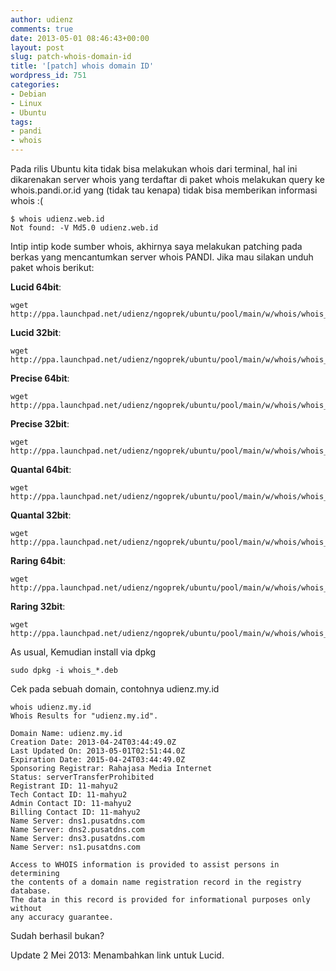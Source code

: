 ```yaml
---
author: udienz
comments: true
date: 2013-05-01 08:46:43+00:00
layout: post
slug: patch-whois-domain-id
title: '[patch] whois domain ID'
wordpress_id: 751
categories:
- Debian
- Linux
- Ubuntu
tags:
- pandi
- whois
---
```


Pada rilis Ubuntu kita tidak bisa melakukan whois dari terminal, hal ini dikarenakan server whois yang terdaftar di paket whois melakukan query ke whois.pandi.or.id yang (tidak tau kenapa) tidak bisa memberikan informasi whois :(

```
$ whois udienz.web.id
Not found: -V Md5.0 udienz.web.id
```
Intip intip kode sumber whois, akhirnya saya melakukan patching pada berkas yang mencantumkan server whois PANDI. Jika mau silakan unduh paket whois berikut:

**Lucid 64bit**:

```
wget http://ppa.launchpad.net/udienz/ngoprek/ubuntu/pool/main/w/whois/whois_5.0.0ubuntu3.0~ppa1_amd64.deb
```


**Lucid 32bit**:

```
wget http://ppa.launchpad.net/udienz/ngoprek/ubuntu/pool/main/w/whois/whois_5.0.0ubuntu3.0~ppa1_i386.deb
```

**Precise 64bit**:

```
wget http://ppa.launchpad.net/udienz/ngoprek/ubuntu/pool/main/w/whois/whois_5.0.15ubuntu2.0.1~ppa2_amd64.deb
```


**Precise 32bit**:

```
wget http://ppa.launchpad.net/udienz/ngoprek/ubuntu/pool/main/w/whois/whois_5.0.15ubuntu2.0.1~ppa2_i386.deb
```

**Quantal 64bit**:

```
wget http://ppa.launchpad.net/udienz/ngoprek/ubuntu/pool/main/w/whois/whois_5.0.19ubuntu0.1~ppa1_amd64.deb
```


**Quantal 32bit**:

```
wget http://ppa.launchpad.net/udienz/ngoprek/ubuntu/pool/main/w/whois/whois_5.0.19ubuntu0.1~ppa1_i386.deb
```

**Raring 64bit**:

```
wget http://ppa.launchpad.net/udienz/ngoprek/ubuntu/pool/main/w/whois/whois_5.0.20ubuntu1.0~ppa1_amd64.deb
```


**Raring 32bit**:

```
wget http://ppa.launchpad.net/udienz/ngoprek/ubuntu/pool/main/w/whois/whois_5.0.20ubuntu1.0~ppa1_i386.deb
```

As usual, Kemudian install via dpkg

```
sudo dpkg -i whois_*.deb
```

Cek pada sebuah domain, contohnya udienz.my.id

```
whois udienz.my.id
Whois Results for "udienz.my.id".

Domain Name: udienz.my.id
Creation Date: 2013-04-24T03:44:49.0Z
Last Updated On: 2013-05-01T02:51:44.0Z
Expiration Date: 2015-04-24T03:44:49.0Z
Sponsoring Registrar: Rahajasa Media Internet
Status: serverTransferProhibited
Registrant ID: 11-mahyu2
Tech Contact ID: 11-mahyu2
Admin Contact ID: 11-mahyu2
Billing Contact ID: 11-mahyu2
Name Server: dns1.pusatdns.com
Name Server: dns2.pusatdns.com
Name Server: dns3.pusatdns.com
Name Server: ns1.pusatdns.com

Access to WHOIS information is provided to assist persons in determining
the contents of a domain name registration record in the registry database.
The data in this record is provided for informational purposes only without
any accuracy guarantee.
```

Sudah berhasil bukan?

Update 2 Mei 2013: Menambahkan link untuk Lucid.
